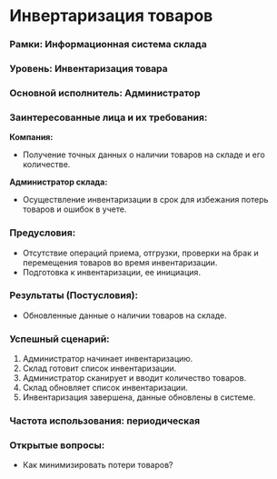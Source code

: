 # Инвертаризация товаров

### Рамки: Информационная система склада
### Уровень: Инвентаризация товара
### Основной исполнитель: Администратор
### Заинтересованные лица и их требования:

**Компания:**
- Получение точных данных о наличии товаров на складе и его количестве.

**Администратор склада:**
- Осуществление инвентаризации в срок для избежания потерь товаров и ошибок в учете.

### Предусловия:
- Отсутствие операций приема, отгрузки, проверки на брак и перемещения товаров во время инвентаризации. 
- Подготовка к инвентаризации, ее инициация.

### Результаты (Постусловия):
- Обновленные данные о наличии товаров на складе.

### Успешный сценарий:
1. Администратор начинает инвентаризацию.
2. Склад готовит список инвентаризации.
3. Администратор сканирует и вводит количество товаров.
4. Склад обновляет список инвентаризации.
5. Инвентаризация завершена, данные обновлены в системе.

### Частота использования: периодическая

### Открытые вопросы:
- Как минимизировать потери товаров?
